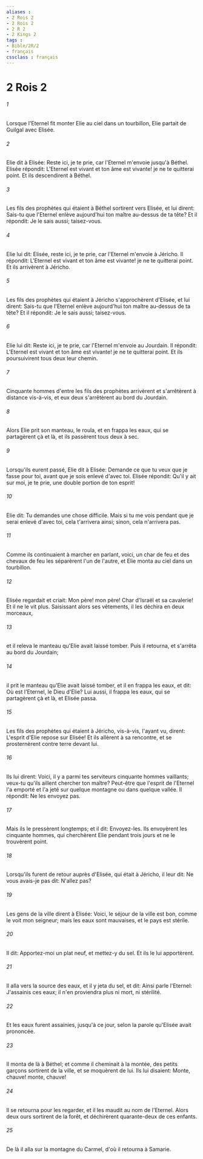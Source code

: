 ```yaml
---
aliases : 
- 2 Rois 2
- 2 Rois 2
- 2 R 2
- 2 Kings 2
tags : 
- Bible/2R/2
- français
cssclass : français
---
```


# 2 Rois 2

###### 1
Lorsque l'Eternel fit monter Elie au ciel dans un tourbillon, Elie partait de Guilgal avec Elisée.
###### 2
Elie dit à Elisée: Reste ici, je te prie, car l'Eternel m'envoie jusqu'à Béthel. Elisée répondit: L'Eternel est vivant et ton âme est vivante! je ne te quitterai point. Et ils descendirent à Béthel.
###### 3
Les fils des prophètes qui étaient à Béthel sortirent vers Elisée, et lui dirent: Sais-tu que l'Eternel enlève aujourd'hui ton maître au-dessus de ta tête? Et il répondit: Je le sais aussi; taisez-vous.
###### 4
Elie lui dit: Elisée, reste ici, je te prie, car l'Eternel m'envoie à Jéricho. Il répondit: L'Eternel est vivant et ton âme est vivante! je ne te quitterai point. Et ils arrivèrent à Jéricho.
###### 5
Les fils des prophètes qui étaient à Jéricho s'approchèrent d'Elisée, et lui dirent: Sais-tu que l'Eternel enlève aujourd'hui ton maître au-dessus de ta tête? Et il répondit: Je le sais aussi; taisez-vous.
###### 6
Elie lui dit: Reste ici, je te prie, car l'Eternel m'envoie au Jourdain. Il répondit: L'Eternel est vivant et ton âme est vivante! je ne te quitterai point. Et ils poursuivirent tous deux leur chemin.
###### 7
Cinquante hommes d'entre les fils des prophètes arrivèrent et s'arrêtèrent à distance vis-à-vis, et eux deux s'arrêtèrent au bord du Jourdain.
###### 8
Alors Elie prit son manteau, le roula, et en frappa les eaux, qui se partagèrent çà et là, et ils passèrent tous deux à sec.
###### 9
Lorsqu'ils eurent passé, Elie dit à Elisée: Demande ce que tu veux que je fasse pour toi, avant que je sois enlevé d'avec toi. Elisée répondit: Qu'il y ait sur moi, je te prie, une double portion de ton esprit!
###### 10
Elie dit: Tu demandes une chose difficile. Mais si tu me vois pendant que je serai enlevé d'avec toi, cela t'arrivera ainsi; sinon, cela n'arrivera pas.
###### 11
Comme ils continuaient à marcher en parlant, voici, un char de feu et des chevaux de feu les séparèrent l'un de l'autre, et Elie monta au ciel dans un tourbillon.
###### 12
Elisée regardait et criait: Mon père! mon père! Char d'Israël et sa cavalerie! Et il ne le vit plus. Saisissant alors ses vêtements, il les déchira en deux morceaux,
###### 13
et il releva le manteau qu'Elie avait laissé tomber. Puis il retourna, et s'arrêta au bord du Jourdain;
###### 14
il prit le manteau qu'Elie avait laissé tomber, et il en frappa les eaux, et dit: Où est l'Eternel, le Dieu d'Elie? Lui aussi, il frappa les eaux, qui se partagèrent çà et là, et Elisée passa.
###### 15
Les fils des prophètes qui étaient à Jéricho, vis-à-vis, l'ayant vu, dirent: L'esprit d'Elie repose sur Elisée! Et ils allèrent à sa rencontre, et se prosternèrent contre terre devant lui.
###### 16
Ils lui dirent: Voici, il y a parmi tes serviteurs cinquante hommes vaillants; veux-tu qu'ils aillent chercher ton maître? Peut-être que l'esprit de l'Eternel l'a emporté et l'a jeté sur quelque montagne ou dans quelque vallée. Il répondit: Ne les envoyez pas.
###### 17
Mais ils le pressèrent longtemps; et il dit: Envoyez-les. Ils envoyèrent les cinquante hommes, qui cherchèrent Elie pendant trois jours et ne le trouvèrent point.
###### 18
Lorsqu'ils furent de retour auprès d'Elisée, qui était à Jéricho, il leur dit: Ne vous avais-je pas dit: N'allez pas?
###### 19
Les gens de la ville dirent à Elisée: Voici, le séjour de la ville est bon, comme le voit mon seigneur; mais les eaux sont mauvaises, et le pays est stérile.
###### 20
Il dit: Apportez-moi un plat neuf, et mettez-y du sel. Et ils le lui apportèrent.
###### 21
Il alla vers la source des eaux, et il y jeta du sel, et dit: Ainsi parle l'Eternel: J'assainis ces eaux; il n'en proviendra plus ni mort, ni stérilité.
###### 22
Et les eaux furent assainies, jusqu'à ce jour, selon la parole qu'Elisée avait prononcée.
###### 23
Il monta de là à Béthel; et comme il cheminait à la montée, des petits garçons sortirent de la ville, et se moquèrent de lui. Ils lui disaient: Monte, chauve! monte, chauve!
###### 24
Il se retourna pour les regarder, et il les maudit au nom de l'Eternel. Alors deux ours sortirent de la forêt, et déchirèrent quarante-deux de ces enfants.
###### 25
De là il alla sur la montagne du Carmel, d'où il retourna à Samarie.
